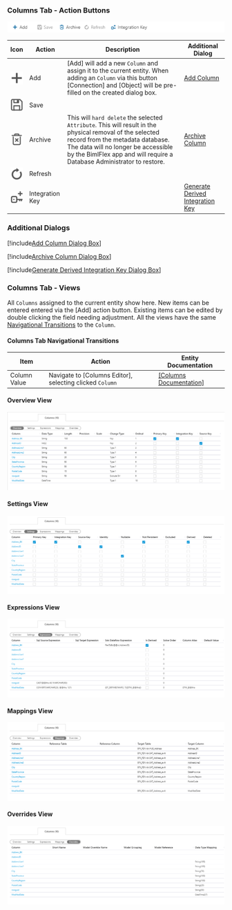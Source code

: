 ### Columns Tab - Action Buttons

![Columns Tab - Action Buttons](images/bimlflex-app-tab-columns-actions.png "Columns Tab - Action Buttons")

|Icon|Action|Description|Additional Dialog|
|-|-|-|-|
|<div class="icon-col m-5" style="width:30px; height:30px;background:#EEE;"><img src="images/svg-icons/add.svg" /></div>|<span class="nowrap-col m-5">Add</span>|[Add] will add a new `Column` and assign it to the current entity.  When adding an `Column` via this button [Connection] and [Object] will be pre-filled on the created dialog box.|[Add Column](#Add-Column-Dialog-Box)|
|<div class="icon-col m-5" style="width:30px; height:30px;background:#EEE;"><img src="images/svg-icons/save.svg" /></div>|Save||
|<div class="icon-col m-5" style="width:30px; height:30px;background:#EEE;"><img src="images/svg-icons/archive-delete.svg" /></div>|<span class="nowrap-col m-5">Archive</span>|This will `hard delete` the selected `Attribute`.  This will result in the physical removal of the selected record from the metadata database.  The data will no longer be accessible by the BimlFlex app and will require a Database Administrator to restore.|[Archive Column](#Archive-Attribute-Dialog-Box)|
|<div class="icon-col m-5" style="width:30px; height:30px;background:#EEE;"><img src="images/svg-icons/refresh.svg" /></div>|Refresh|||
|<div class="icon-col m-5" style="width:30px; height:30px;background:#EEE;"><img src="images/svg-icons/composite-key.svg" /></div>|Integration Key||[Generate Derived Integration Key](#Generate-Derived-Integration-Key)|


### Additional Dialogs

[!include[Add Column Dialog Box](_dialog-add-column.md)]

[!include[Archive Column Dialog Box](_dialog-archive-column-list.md)]

[!include[Generate Derived Integration Key Dialog Box](_dialog-generate-derived-integration-key.md)]

### Columns Tab - Views

All `Columns` assigned to the current entity show here.  New items can be entered entered via the [Add] action button.  Existing items can be edited by double clicking the field needing adjustment.  All the views have the same [Navigational Transitions](#Attributes-Tab-Navigational-Transitions) to the `Column`.

#### Columns Tab Navigational Transitions
|Item|Action|Entity Documentation|
|-|-|-|
|Column Value|Navigate to [Columns Editor], selecting clicked `Column`|[[Columns Documentation]](columns.md)

#### Overview View

[//]: # (TODO: Section Description)

![Columns - Overview View](images/bimlflex-app-tab-columns-views-overview.png "Columns - Overview View")

#### Settings View

[//]: # (TODO: Section Description)

![Columns - Settings View](images/bimlflex-app-tab-columns-views-settings.png "Columns - Settings View")

#### Expressions View

[//]: # (TODO: Section Description)

![Columns - Expressions View](images/bimlflex-app-tab-columns-views-expressions.png "Columns - Expressions View")

#### Mappings View

[//]: # (TODO: Section Description)

![Columns - Mappings View](images/bimlflex-app-tab-columns-views-mappings.png "Columns - Mappings View")

#### Overrides View

[//]: # (TODO: Section Description)

![Columns - Overrides View](images/bimlflex-app-tab-columns-views-overrides.png "Columns - Overrides View")
